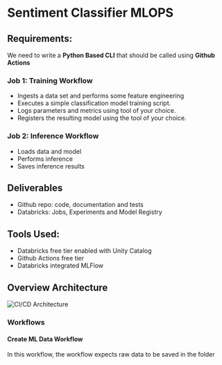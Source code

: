 # Sentiment Classifier MLOPS

## Requirements:

We need to write a **Python Based CLI** that should be called using **Github Actions** 

### Job 1: Training Workflow
* Ingests a data set and performs some feature engineering
* Executes a simple classification model training script.
* Logs parameters and metrics using tool of your choice.
* Registers the resulting model using the tool of your choice.

### Job 2: Inference Workflow
* Loads data and model
* Performs inference
* Saves inference results

## Deliverables
* Github repo: code, documentation and tests
* Databricks: Jobs, Experiments and Model Registry


## Tools Used:
* Databricks free tier enabled with Unity Catalog
* Github Actions free tier
* Databricks integrated MLFlow


## Overview Architecture

![CI/CD Architecture](https://github.com/yashad-samant/sentiment_classifier_mlops/blob/dev/images/Screenshot%202025-03-19%20at%209.58.54%E2%80%AFPM.png)

### Workflows

#### Create ML Data Workflow

In this workflow, the workflow expects raw data to be saved in the folder